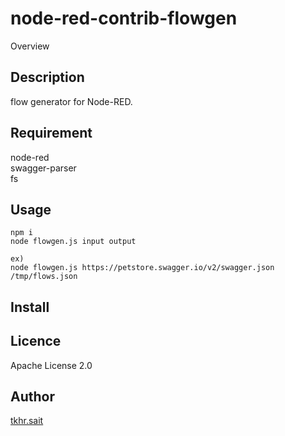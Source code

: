 # node-red-contrib-flowgen

Overview

## Description

flow generator for Node-RED.

## Requirement

node-red  
swagger-parser  
fs  

## Usage

```
npm i
node flowgen.js input output

ex)
node flowgen.js https://petstore.swagger.io/v2/swagger.json /tmp/flows.json
```

## Install


## Licence

Apache License 2.0

## Author

[tkhr.sait](https://github.com/tkhr-sait)
